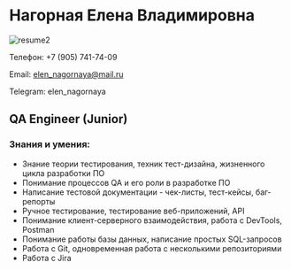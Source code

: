 # Нагорная Елена Владимировна                
![resume2](https://github.com/ElenNagornaya/resume/assets/147411924/432faf15-8588-49d9-8601-fb7c1db75bf0)


Телефон: +7 (905) 741-74-09

Email: elen_nagornaya@mail.ru

Telegram: elen_nagornaya

## QA Engineer (Junior)

### Знания и умения:
- Знание теории тестирования, техник тест-дизайна, жизненного цикла разработки ПО
- Понимание процессов QA и его роли в разработке ПО
- Написание тестовой документации - чек-листы, тест-кейсы, баг-репорты
- Ручное тестирование, тестирование веб-приложений, API
- Понимание клиент-серверного взаимодействия, работа с DevTools, Postman
- Понимание работы базы данных, написание простых SQL-запросов
- Работа с Git, одновременная работа с несколькими репозиториями
- Работа с Jira
